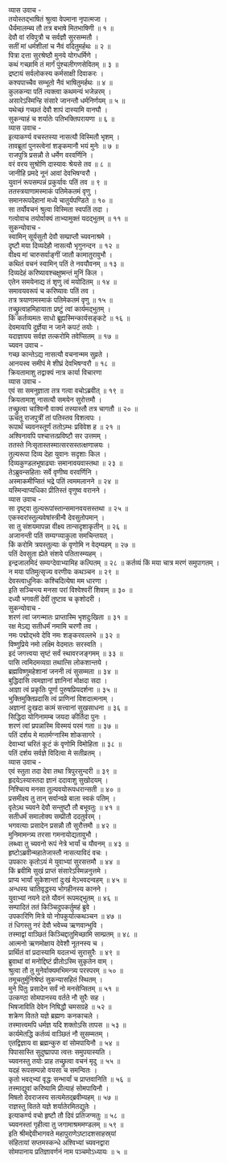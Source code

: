 व्यास उवाच -  
तयोस्तद्‌भाषितं श्रुत्वा वेपमाना नृपात्मजा ।  
धैर्यमालम्ब्य तौ तत्र बभाषे मितभाषिणी ॥ १ ॥  
देवौ वां रविपुत्रौ च सर्वज्ञौ सुरसम्मतौ ।  
सतीं मां धर्मशीलां च नैवं वदितुमर्हथः ॥ २ ॥  
पित्रा दत्ता सुरश्रेष्ठौ मुनये योगधर्मिणे ।  
कथं गच्छामि तं मार्गं पुंश्चलीगणसेवितम् ॥ ३ ॥  
द्रष्टायं सर्वलोकस्य कर्मसाक्षी दिवाकरः ।  
कश्यपाच्चैव सम्भूतो नैवं भाषितुमर्हथः ॥ ४ ॥  
कुलकन्या पतिं त्यक्त्वा कथमन्यं भजेन्नरम् ।  
असारेऽस्मिन्हि संसारे जानन्तौ धर्मनिर्णयम् ॥ ५ ॥  
यथेच्छं गच्छतं देवौ शापं दास्यामि वानघौ ।  
सुकन्याहं च शर्यातेः पतिभक्तिपरायणा ॥ ६ ॥  
व्यास उवाच -  
इत्याकर्ण्य वचस्तस्या नासत्यौ विस्मितौ भृशम् ।  
तावब्रूतां पुनस्त्वेनां शङ्कमानौ भयं मुनेः ॥ ७ ॥  
राजपुत्रि प्रसन्नौ ते धर्मेण वरवर्णिनि ।  
वरं वरय सुश्रोणि दास्यावः श्रेयसे तव ॥ ८ ॥  
जानीहि प्रमदे नूनं आवां देवभिषग्वरौ ।  
युवानं रूपसम्पन्नं प्रकुर्यावः पतिं तव ॥ ९ ॥  
ततस्त्रयाणामस्माकं पतिमेकतमं वृणु ।  
समानरूपदेहानां मध्ये चातुर्यपण्डिते ॥ १० ॥  
सा तर्योवचनं श्रुत्वा विस्मिता स्वपतिं तदा ।  
गत्वोवाच तयोर्वाक्यं ताभ्यामुक्तं यदद्‌भुतम् ॥ ११ ॥  
सुकन्योवाच -  
स्वामिन् सूर्यसुतौ देवौ सम्प्राप्तौ च्यवनाश्रमे ।  
दृष्टौ मया दिव्यदेहौ नासत्यौ भृगुनन्दन ॥ १२ ॥  
वीक्ष्य मां चारुसर्वाङ्गीं जातौ कामातुरावुभौ ।  
कथितं वचनं स्वामिन् पतिं ते नवयौवनम् ॥ १३ ॥  
दिव्यदेहं करिष्यावश्चक्षुष्मन्तं मुनिं किल ।  
एतेन समयेनाद्य तं शृणु त्वं मयोदितम् ॥ १४ ॥  
समावयवरूपं च करिष्यावः पतिं तव ।  
तत्र त्रयाणामस्माकं पतिमेकतमं वृणु ॥ १५ ॥  
तच्छ्रुत्वाहमिहायाता प्रष्टुं त्वां कार्यमद्‌भुतम् ।  
किं कर्तव्यमतः साधो ब्रूह्यस्मिन्कार्यसङ्कटे ॥ १६ ॥  
देवमायापि दुर्ज्ञेया न जाने कपटं तयोः ।  
यदाज्ञापय सर्वज्ञ तत्करोमि तवेप्सितम् ॥ १७ ॥  
च्यवन उवाच -  
गच्छ कान्तेऽद्य नासत्यौ वचनान्मम सुव्रते ।  
आनयस्व समीपं मे शीघ्रं देवभिषग्वरौ ॥ १८ ॥  
क्रियतामाशु तद्वाक्यं नात्र कार्या विचारणा  
व्यास उवाच -  
एवं सा समनुज्ञाता तत्र गत्वा वचोऽब्रवीत् ॥ १९ ॥  
क्रियतामाशु नासत्यौ समयेन सुरोत्तमौ ।  
तच्छ्रुत्वा चाश्विनौ वाक्यं तस्यास्तौ तत्र चागतौ ॥ २० ॥  
ऊचतू राजपुत्रीं तां पतिस्तव विशत्वपः ।  
रूपार्थं च्यवनस्तूर्णं ततोऽम्भः प्रविवेश ह ॥ २१ ॥  
अश्विनावपि पश्चात्तत्प्रविष्टौ सर उत्तमम् ।  
ततस्ते निःसृतास्तस्मात्सरसस्तत्क्षणात्त्रयः ।  
तुल्यरूपा दिव्य देहा युवानः सदृशाः किल ।  
दिव्यकुण्डलभूषाढ्याः समानावयवास्तथा ॥ २३ ॥  
तेऽब्रुवन्सहिताः सर्वे वृणीष्व वरवर्णिनि ।  
अस्माकमीप्सितं भद्रे पतिं त्वममलानने ॥ २४ ॥  
यस्मिन्वाप्यधिका प्रीतिस्तं वृणुष्व वरानने ।  
व्यास उवाच -  
सा दृष्ट्वा तुल्यरूपांस्तान्समानवयसस्तथा ॥ २५ ॥  
एकस्वरांस्तुल्यवेषांस्त्रीन्वै देवसुतोपमान् ।  
सा तु संशयमापन्ना वीक्ष्य तान्सदृशाकृतीन् ॥ २६ ॥  
अजानन्ती पतिं सम्यग्व्याकुला समचिन्तयत् ।  
किं करोमि त्रयस्तुल्याः कं वृणोमि न वेद्म्यहम् ॥ २७ ॥  
पतिं देवसुता ह्येते संशये पतितास्म्यहम् ।  
इन्द्रजालमिदं सम्यग्देवाभ्यामिह कल्पितम् ॥ २८ ॥
कर्तव्यं किं मया चात्र मरणं समुपागतम् ।  
न मया पतिमुत्सृज्य वरणीयः कथञ्चन ॥ २९ ॥  
देवस्त्वाधुनिकः कश्चिदित्येषा मम धारणा ।  
इति सञ्चिन्त्य मनसा परां विश्वेश्वरीं शिवाम् ॥ ३० ॥  
दध्यौ भगवतीं देवीं तुष्टाव च कृशोदरी ।  
सुकन्योवाच -  
शरणं त्वां जगन्मातः प्राप्तास्मि भृशदुःखिता ॥ ३१ ॥  
रक्ष मेऽद्य सतीधर्मं नमामि चरणौ तव ।  
नमः पद्मोद्‌भवे देवि नमः शङ्करवल्लभे ॥ ३२ ॥  
विष्णुप्रिये नमो लक्ष्मि वेदमातः सरस्वति ।  
इदं जगत्त्वया सृष्टं सर्वं स्थावरजङ्गमम् ॥ ३३ ॥  
पासि त्वमिदमव्यग्रा तथात्सि लोकशान्तये ।  
ब्रह्मविष्णुमहेशानां जननी त्वं सुसम्मता ॥ ३४ ॥  
बुद्धिदासि त्वमज्ञानां ज्ञानिनां मोक्षदा सदा ।  
आज्ञा त्वं प्रकृतिः पूर्णा पुरुषप्रियदर्शना ॥ ३५ ॥  
भुक्तिमुक्तिप्रदासि त्वं प्राणिनां विशदात्मनाम् ।  
अज्ञानां दुःखदा कामं सत्त्वानां सुखसाधना ॥ ३६ ॥  
सिद्धिदा योगिनामम्ब जयदा कीर्तिदा पुनः ।  
शरणं त्वां प्रपन्नास्मि विस्मयं परमं गता ॥ ३७ ॥  
पतिं दर्शय मे मातर्मग्नास्मि शोकसागरे ।  
देवाभ्यां चरितं कूटं कं वृणोमि विमोहिता ॥ ३८ ॥  
पतिं दर्शय सर्वज्ञे विदित्वा मे सतीव्रतम् ।  
व्यास उवाच -  
एवं स्तुता तदा देवा तथा त्रिपुरसुन्दरी ॥ ३९ ॥  
हृदयेऽस्यास्तदा ज्ञानं ददावाशु सुखोदयम् ।  
निश्चित्य मनसा तुल्यवयोरूपधरान्सती ॥ ४० ॥  
प्रसमीक्ष्य तु तान् सर्वान्वव्रे बाला स्वकं पतिम् ।  
वृतेऽथ च्यवने देवौ सन्तुष्टौ तौ बभूवतुः ॥ ४१ ॥  
सतीधर्मं समालोक्य सम्प्रीतौ ददतुर्वरम् ।  
भगवत्याः प्रसादेन प्रसन्नौ तौ सुरौत्तमौ ॥ ४२ ॥  
मुनिमामन्त्र्य तरसा गमनायोद्यतावुभौ ।  
लब्ध्वा तु च्यवनो रूपं नेत्रे भार्यां च यौवनम् ॥ ४३ ॥  
हृष्टोऽब्रवीन्महातेजास्तौ नासत्याविदं वचः ।  
उपकारः कृतोऽयं मे युवाभ्यां सुरसत्तमौ ॥ ४४ ॥  
किं ब्रवीमि सुखं प्राप्तं संसारेऽस्मिन्ननुत्तमे ।  
प्राप्य भार्यां सुकेशान्तां दुःखं मेऽभवदन्वहम् ॥ ४५ ॥  
अन्धस्य चातिवृद्धस्य भोगहीनस्य कानने ।  
युवाभ्यां नयने दत्ते यौवनं रूपमद्‌भुतम् ॥ ४६ ॥  
सम्पादितं ततं किञ्चिदुपकर्तुमहं ब्रुवे ।  
उपकारिणि मित्रे यो नोपकुर्यात्कथञ्चन ॥ ४७ ॥  
तं धिगस्तु नरं देवौ भवेच्च ऋणवान्भुवि ।  
तस्माद्वां वाञ्छितं किञ्चिद्दातुमिच्छामि साम्प्रतम् ॥ ४८ ॥  
आत्मनो ऋणमोक्षाय देवेशौ नूतनस्य च ।  
प्रार्थितं वां प्रदास्यामि यदलभ्यं सुरासुरैः ॥ ४९ ॥  
ब्रुवाथां वां मनोद्दिष्टं प्रीतोऽस्मि सुकृतेन वाम् ।  
श्रुत्वा तौ तु मुनेर्वाक्यमभिमन्त्र्य परस्परम् ॥ ५० ॥  
तमूचतुर्मुनिश्रेष्ठं सुकन्यासहितं स्थितम् ।  
मुने पितुः प्रसादेन सर्वं नो मनसेप्सितम् ॥ ५१ ॥  
उत्कण्ठा सोमपानस्य वर्तते नौ सुरैः सह ।  
भिषजाविति देवेन निषिद्धौ चमसग्रहे ॥ ५२ ॥  
शक्रेण वितते यज्ञे ब्रह्मणः कनकाचले ।  
तस्मात्त्वमपि धर्मज्ञ यदि शक्तोऽसि तापस ॥ ५३ ॥  
कार्यमेतद्धि कर्तव्यं वाञ्छितं नौ सुसम्मतम् ।  
एतद्विज्ञाय वा ब्रह्मन्कुरु वां सोमपायिनौ ॥ ५४ ॥  
पिपासास्ति सुदुष्प्रापपा त्वत्तः समुपयास्यति ।  
च्यवनस्तु तयोः प्राह तच्छ्रुत्वा वचनं मृदु ॥ ५५ ॥  
यदहं रूपसम्पन्नो वयसा च समन्वितः ।  
कृतो भवद्‌भ्यां वृद्धः सन्भार्यां च प्राप्तवानिति ॥ ५६ ॥  
तस्माद्युवां करिष्यामि प्रीत्याहं सोमपायिनौ ।  
मिषतो देवराजस्य सत्यमेतद्‌ब्रवीम्यहम् ॥ ५७ ॥  
राज्ञस्तु वितते यज्ञे शर्यातेरमितद्युतेः ।  
इत्याकर्ण्य वचो हृष्टौ तौ दिवं प्रतिजग्मतुः ॥ ५८ ॥  
च्यवनस्तां गृहीत्वा तु जगामाश्रममण्डलम् ॥ ५९ ॥  
इति श्रीमद्देवीभागवते महापुराणेऽष्टादशसाहस्र्यां  
संहितायां सप्तमस्कन्धे अश्विभ्यां च्यवनद्वारा  
सोमपानाय प्रतिज्ञावर्णनं नाम पञ्चमोऽध्यायः ॥ ५ ॥
